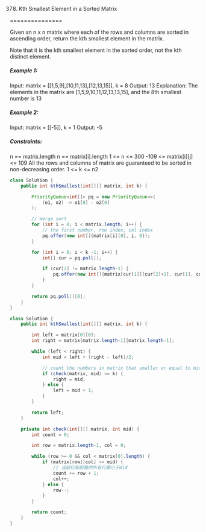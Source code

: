 378. Kth Smallest Element in a Sorted Matrix

===============

Given an n x n matrix where each of the rows and columns are sorted in ascending order, return the kth smallest element in the matrix.

Note that it is the kth smallest element in the sorted order, not the kth distinct element.

##### Example 1:

Input: matrix = [[1,5,9],[10,11,13],[12,13,15]], k = 8
Output: 13
Explanation: The elements in the matrix are [1,5,9,10,11,12,13,13,15], and the 8th smallest number is 13

##### Example 2:

Input: matrix = [[-5]], k = 1
Output: -5

##### Constraints:

n == matrix.length
n == matrix[i].length
1 <= n <= 300
-109 <= matrix[i][j] <= 109
All the rows and columns of matrix are guaranteed to be sorted in non-decreasing order.
1 <= k <= n2

```java
class Solution {
    public int kthSmallest(int[][] matrix, int k) {

        PriorityQueue<int[]> pq = new PriorityQueue<>(
            (o1, o2) -> o1[0] - o2[0]
        );

        // merge sort
        for (int i = 0; i < matrix.length; i++) {
            // the first number, row index, col index
            pq.offer(new int[]{matrix[i][0], i, 0});
        }

        for (int i = 0; i < k -1; i++) {
            int[] cur = pq.poll();

            if (cur[2] != matrix.length-1) {
                pq.offer(new int[]{matrix[cur[1]][cur[2]+1], cur[1], cur[2]+1});
            }
        }

        return pq.poll()[0];
    }
}
```

```java
class Solution {
    public int kthSmallest(int[][] matrix, int k) {

        int left = matrix[0][0];
        int right = matrix[matrix.length-1][matrix.length-1];

        while (left < right) {
            int mid = left + (right - left)/2;

            // count the numbers in matrix that smaller or equal to mid
            if (check(matrix, mid) >= k) {
                right = mid;
            } else {
                left = mid + 1;
            }
        }

        return left;
    }

    private int check(int[][] matrix, int mid) {
        int count = 0;

        int row = matrix.length-1, col = 0;

        while (row >= 0 && col < matrix[0].length) {
            if (matrix[row][col] <= mid) {
                // 当前行和前面的所有行都小于mid
                count += row + 1;
                col++;
            } else {
                row--;
            }
        }

        return count;
    }
}
```



